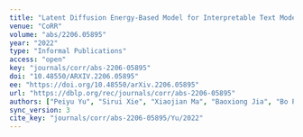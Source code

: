 ```yaml
---
title: "Latent Diffusion Energy-Based Model for Interpretable Text Modeling."
venue: "CoRR"
volume: "abs/2206.05895"
year: "2022"
type: "Informal Publications"
access: "open"
key: "journals/corr/abs-2206-05895"
doi: "10.48550/ARXIV.2206.05895"
ee: "https://doi.org/10.48550/arXiv.2206.05895"
url: "https://dblp.org/rec/journals/corr/abs-2206-05895"
authors: ["Peiyu Yu", "Sirui Xie", "Xiaojian Ma", "Baoxiong Jia", "Bo Pang", "Ruiqi Gao", "Yixin Zhu", "Song-Chun Zhu", "Ying Nian Wu"]
sync_version: 3
cite_key: "journals/corr/abs-2206-05895/Yu/2022"
---
```

